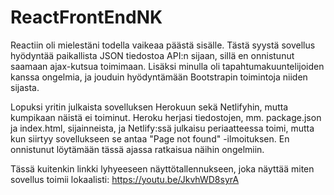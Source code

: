 # ReactFrontEndNK

Reactiin oli mielestäni todella vaikeaa päästä sisälle. Tästä syystä sovellus hyödyntää paikallista JSON tiedostoa API:n sijaan, sillä en onnistunut saamaan ajax-kutsua toimimaan. Lisäksi minulla oli tapahtumakuuntelijoiden kanssa ongelmia, ja jouduin hyödyntämään Bootstrapin toimintoja niiden sijasta. 

Lopuksi yritin julkaista sovelluksen Herokuun sekä Netlifyhin, mutta kumpikaan näistä ei toiminut. Heroku herjasi tiedostojen, mm. package.json ja index.html, sijainneista, ja Netlify:ssä julkaisu periaatteessa toimi, mutta kun siirtyy sovellukseen se antaa "Page not found" -ilmoituksen. En onnistunut löytämään tässä ajassa ratkaisua näihin ongelmiin.

Tässä kuitenkin linkki lyhyeeseen näyttötallennukseen, joka näyttää miten sovellus toimii lokaalisti: https://youtu.be/JkvhWD8syrA
